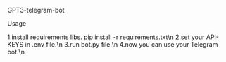 GPT3-telegram-bot

Usage

1.install requirements libs. pip install -r requirements.txt\n
2.set your API-KEYS in .env file.\n
3.run bot.py file.\n
4.now you can use your Telegram bot.\n
